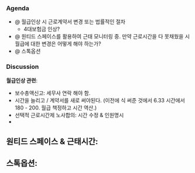 ### Agenda
- @ 월급인상 시 근로계약서 변경 또는 법률적인 절차
	- 4대보험금 인상?
- @ 원티드 스페이스를 활용하여 근태 모니터링 중. 만약 근로시간을 다 못채웠을 시 월급에 대한 변경은 어떻게 해야 하는가?
- @ 스톡옵션

### Discussion
**월급인상 관련**:
- 보수총액신고: 세무사 연락 해야 함.
- 시간을 늘리고 / 계약서를 새로 써야된다. (이전에 식 써준 것에서 6.33 시간에서 180 - 200. 월급 책정하고 시간 역산.)
- 선택적 근로시간제 노사합의: 시간 수정 & 인원명시
- 
**원티드 스페이스 & 근태시간**:
- 
**스톡옵션**:
- 